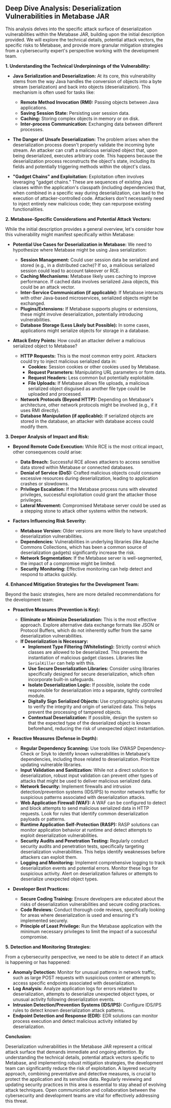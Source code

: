 ## Deep Dive Analysis: Deserialization Vulnerabilities in Metabase JAR

This analysis delves into the specific attack surface of deserialization vulnerabilities within the Metabase JAR, building upon the initial description provided. We will explore the technical details, potential attack vectors, the specific risks to Metabase, and provide more granular mitigation strategies from a cybersecurity expert's perspective working with the development team.

**1. Understanding the Technical Underpinnings of the Vulnerability:**

* **Java Serialization and Deserialization:** At its core, this vulnerability stems from the way Java handles the conversion of objects into a byte stream (serialization) and back into objects (deserialization). This mechanism is often used for tasks like:
    * **Remote Method Invocation (RMI):**  Passing objects between Java applications.
    * **Saving Session State:** Persisting user session data.
    * **Caching:** Storing complex objects in memory or on disk.
    * **Inter-process Communication:** Exchanging data between different processes.

* **The Danger of Unsafe Deserialization:** The problem arises when the deserialization process doesn't properly validate the incoming byte stream. An attacker can craft a malicious serialized object that, upon being deserialized, executes arbitrary code. This happens because the deserialization process reconstructs the object's state, including its fields and potentially triggering methods within the object's class.

* **"Gadget Chains" and Exploitation:**  Exploitation often involves leveraging "gadget chains." These are sequences of existing Java classes within the application's classpath (including dependencies) that, when combined in a specific way during deserialization, can lead to the execution of attacker-controlled code. Attackers don't necessarily need to inject entirely new malicious code; they can repurpose existing functionalities.

**2. Metabase-Specific Considerations and Potential Attack Vectors:**

While the initial description provides a general overview, let's consider how this vulnerability might manifest specifically within Metabase:

* **Potential Use Cases for Deserialization in Metabase:**  We need to hypothesize where Metabase might be using Java serialization:
    * **Session Management:** Could user session data be serialized and stored (e.g., in a distributed cache)? If so, a malicious serialized session could lead to account takeover or RCE.
    * **Caching Mechanisms:** Metabase likely uses caching to improve performance. If cached data involves serialized Java objects, this could be an attack vector.
    * **Inter-Service Communication (if applicable):** If Metabase interacts with other Java-based microservices, serialized objects might be exchanged.
    * **Plugins/Extensions:** If Metabase supports plugins or extensions, these might involve deserialization, potentially introducing vulnerabilities.
    * **Database Storage (Less Likely but Possible):** In some cases, applications might serialize objects for storage in a database.

* **Attack Entry Points:**  How could an attacker deliver a malicious serialized object to Metabase?
    * **HTTP Requests:**  This is the most common entry point. Attackers could try to inject malicious serialized data in:
        * **Cookies:** Session cookies or other cookies used by Metabase.
        * **Request Parameters:**  Manipulating URL parameters or form data.
        * **Request Headers:**  Less common but potentially exploitable.
        * **File Uploads:** If Metabase allows file uploads, a malicious serialized object disguised as another file type could be uploaded and processed.
    * **Network Protocols (Beyond HTTP):**  Depending on Metabase's architecture, other network protocols might be involved (e.g., if it uses RMI directly).
    * **Database Manipulation (if applicable):** If serialized objects are stored in the database, an attacker with database access could modify them.

**3. Deeper Analysis of Impact and Risk:**

* **Beyond Remote Code Execution:** While RCE is the most critical impact, other consequences could arise:
    * **Data Breach:**  Successful RCE allows attackers to access sensitive data stored within Metabase or connected databases.
    * **Denial of Service (DoS):**  Crafted malicious objects could consume excessive resources during deserialization, leading to application crashes or slowdowns.
    * **Privilege Escalation:**  If the Metabase process runs with elevated privileges, successful exploitation could grant the attacker those privileges.
    * **Lateral Movement:**  Compromised Metabase server could be used as a stepping stone to attack other systems within the network.

* **Factors Influencing Risk Severity:**
    * **Metabase Version:** Older versions are more likely to have unpatched deserialization vulnerabilities.
    * **Dependencies:** Vulnerabilities in underlying libraries (like Apache Commons Collections, which has been a common source of deserialization gadgets) significantly increase the risk.
    * **Network Segmentation:**  If the Metabase server is well-segmented, the impact of a compromise might be limited.
    * **Security Monitoring:**  Effective monitoring can help detect and respond to attacks quickly.

**4. Enhanced Mitigation Strategies for the Development Team:**

Beyond the basic strategies, here are more detailed recommendations for the development team:

* **Proactive Measures (Prevention is Key):**
    * **Eliminate or Minimize Deserialization:**  This is the most effective approach. Explore alternative data exchange formats like JSON or Protocol Buffers, which do not inherently suffer from the same deserialization vulnerabilities.
    * **If Deserialization is Necessary:**
        * **Implement Type Filtering (Whitelisting):**  Strictly control which classes are allowed to be deserialized. This prevents the instantiation of malicious gadget classes. Libraries like `SerialKiller` can help with this.
        * **Use Secure Deserialization Libraries:** Consider using libraries specifically designed for secure deserialization, which often incorporate built-in safeguards.
        * **Isolate Deserialization Logic:** If possible, isolate the code responsible for deserialization into a separate, tightly controlled module.
        * **Digitally Sign Serialized Objects:**  Use cryptographic signatures to verify the integrity and origin of serialized data. This helps prevent the processing of tampered objects.
        * **Contextual Deserialization:**  If possible, design the system so that the expected type of the deserialized object is known beforehand, reducing the risk of unexpected object instantiation.

* **Reactive Measures (Defense in Depth):**
    * **Regular Dependency Scanning:**  Use tools like OWASP Dependency-Check or Snyk to identify known vulnerabilities in Metabase's dependencies, including those related to deserialization. Prioritize updating vulnerable libraries.
    * **Input Validation and Sanitization:** While not a direct solution to deserialization, robust input validation can prevent other types of attacks that might be used to deliver malicious serialized data.
    * **Network Security:** Implement firewalls and intrusion detection/prevention systems (IDS/IPS) to monitor network traffic for suspicious patterns associated with deserialization attacks.
    * **Web Application Firewall (WAF):**  A WAF can be configured to detect and block attempts to send malicious serialized data in HTTP requests. Look for rules that identify common deserialization payloads or patterns.
    * **Runtime Application Self-Protection (RASP):**  RASP solutions can monitor application behavior at runtime and detect attempts to exploit deserialization vulnerabilities.
    * **Security Audits and Penetration Testing:** Regularly conduct security audits and penetration tests, specifically targeting deserialization vulnerabilities. This helps identify weaknesses before attackers can exploit them.
    * **Logging and Monitoring:** Implement comprehensive logging to track deserialization events and potential errors. Monitor these logs for suspicious activity. Alert on deserialization failures or attempts to deserialize unexpected object types.

* **Developer Best Practices:**
    * **Secure Coding Training:** Ensure developers are educated about the risks of deserialization vulnerabilities and secure coding practices.
    * **Code Reviews:**  Conduct thorough code reviews, specifically looking for areas where deserialization is used and ensuring it's implemented securely.
    * **Principle of Least Privilege:** Run the Metabase application with the minimum necessary privileges to limit the impact of a successful compromise.

**5. Detection and Monitoring Strategies:**

From a cybersecurity perspective, we need to be able to detect if an attack is happening or has happened:

* **Anomaly Detection:** Monitor for unusual patterns in network traffic, such as large POST requests with suspicious content or attempts to access specific endpoints associated with deserialization.
* **Log Analysis:** Analyze application logs for errors related to deserialization, attempts to deserialize unexpected object types, or unusual activity following deserialization events.
* **Intrusion Detection/Prevention Systems (IDS/IPS):** Configure IDS/IPS rules to detect known deserialization attack patterns.
* **Endpoint Detection and Response (EDR):** EDR solutions can monitor process execution and detect malicious activity initiated by deserialization.

**Conclusion:**

Deserialization vulnerabilities in the Metabase JAR represent a critical attack surface that demands immediate and ongoing attention. By understanding the technical details, potential attack vectors specific to Metabase, and implementing robust mitigation strategies, the development team can significantly reduce the risk of exploitation. A layered security approach, combining preventative and detective measures, is crucial to protect the application and its sensitive data. Regularly reviewing and updating security practices in this area is essential to stay ahead of evolving attack techniques. Open communication and collaboration between the cybersecurity and development teams are vital for effectively addressing this threat.
